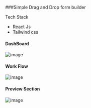 ###Simple Drag and Drop form builder

Tech Stack 
- React Js
- Tailwind css
  
#### DashBoard
![image](https://github.com/saketkum11/dragAndDropFormBuilder/assets/46194436/3140008a-1941-4f03-b695-f57bbe6381d3)

#### Work Flow
![image](https://github.com/saketkum11/dragAndDropFormBuilder/assets/46194436/3b475704-ca59-4dc2-86b8-4db6a83774d8)

#### Preview Section
![image](https://github.com/saketkum11/dragAndDropFormBuilder/assets/46194436/21ef9265-56db-4eef-b8e2-7979e98c5674)
